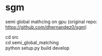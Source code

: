 # sgm
semi global mathcing on gpu (original repo: https://github.com/dhernandez0/sgm)

cd src<br/>
cd semi_global_matching<br/>
python setup.py build develop<br/>
